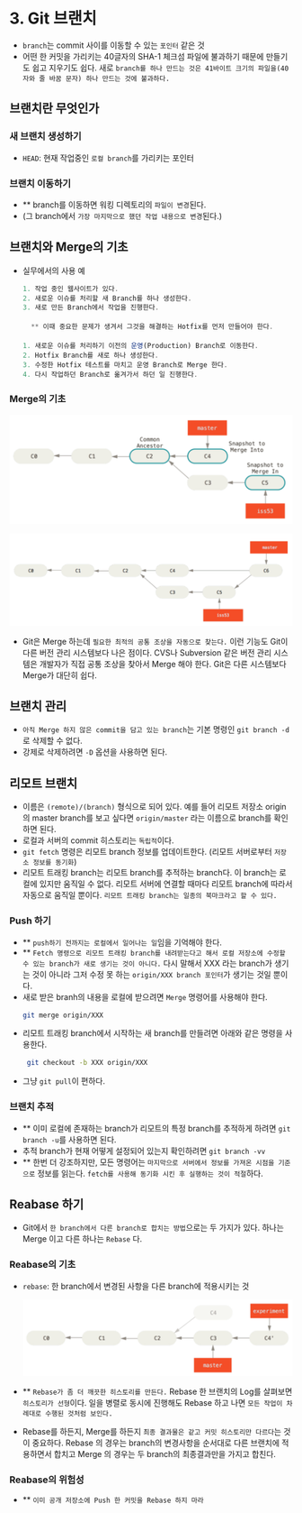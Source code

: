 # 3. Git 브랜치

* `branch`는 commit 사이를 이동할 수 있는 `포인터` 같은 것
* 어떤 한 커밋을 가리키는 40글자의 SHA-1 체크섬 파일에 불과하기 때문에 만들기도 쉽고 지우기도 쉽다. 새로 `branch를 하나 만드는 것은 41바이트 크기의 파일을(40자와 줄 바꿈 문자) 하나 만드는 것에 불과하다.`

## 브랜치란 무엇인가

### 새 브랜치 생성하기

* `HEAD`: 현재 작업중인 `로컬 branch`를 가리키는 포인터

### 브랜치 이동하기

* ** branch를 이동하면 워킹 디렉토리의 `파일이 변경`된다.
* (그 branch에서 `가장 마지막으로 했던 작업 내용으로 변경`된다.)

## 브랜치와 Merge의 기초

* 실무에서의 사용 예
  ```javascript
  1. 작업 중인 웹사이트가 있다.
  2. 새로운 이슈를 처리할 새 Branch를 하나 생성한다.
  3. 새로 만든 Branch에서 작업을 진행한다.

    ** 이때 중요한 문제가 생겨서 그것을 해결하는 Hotfix를 먼저 만들어야 한다.

  1. 새로운 이슈를 처리하기 이전의 운영(Production) Branch로 이동한다.
  2. Hotfix Branch를 새로 하나 생성한다.
  3. 수정한 Hotfix 테스트를 마치고 운영 Branch로 Merge 한다.
  4. 다시 작업하던 Branch로 옮겨가서 하던 일 진행한다.
  ```

### Merge의 기초

![eval](/resources/merge1.PNG)

![eval](/resources/merge2.PNG)

* Git은 Merge 하는데 `필요한 최적의 공통 조상을 자동으로 찾는다.` 이런 기능도 Git이 다른 버전 관리 시스템보다 나은 점이다. CVS나 Subversion 같은 버전 관리 시스템은 개발자가 직접 공통 조상을 찾아서 Merge 해야 한다. Git은 다른 시스템보다 Merge가 대단히 쉽다.

## 브랜치 관리

* `아직 Merge 하지 않은 commit을 담고 있는 branch`는 기본 명령인 `git branch -d`로 삭제할 수 없다.
* 강제로 삭제하려면 `-D` 옵션을 사용하면 된다.


## 리모트 브랜치

* 이름은 `(remote)/(branch)` 형식으로 되어 있다. 예를 들어 리모트 저장소 origin 의 master branch를 보고 싶다면 `origin/master` 라는 이름으로 branch를 확인하면 된다.
* 로컬과 서버의 commit 히스토리는 `독립적`이다.
* `git fetch` 명령은 리모트 branch 정보를 업데이트한다. (리모트 서버로부터 `저장소 정보를 동기화`)
* 리모트 트래킹 branch는 리모트 branch를 추적하는 branch다. 이 branch는 로컬에 있지만 움직일 수 없다. 리모트 서버에 연결할 때마다 리모트 branch에 따라서 자동으로 움직일 뿐이다. `리모트 트래킹 branch는 일종의 북마크라고 할 수 있다.`

### Push 하기

* ** `push하기 전까지는 로컬에서 일어나는 일`임을 기억해야 한다.
* ** `Fetch 명령으로 리모트 트래킹 branch를 내려받는다고 해서 로컬 저장소에 수정할 수 있는 branch가 새로 생기는 것이 아니다.` 다시 말해서 XXX 라는 branch가 생기는 것이 아니라 그저 수정 못 하는 `origin/XXX branch 포인터`가 생기는 것일 뿐이다.
* 새로 받은 branh의 내용을 로컬에 받으려면 `Merge` 명령어를 사용해야 한다.
  ```bash
  git merge origin/XXX
  ```
* 리모트 트래킹 branch에서 시작하는 새 branch를 만들려면 아래와 같은 명령을 사용한다.
  ```bash
   git checkout -b XXX origin/XXX
  ```
* 그냥 `git pull`이 편하다.

### 브랜치 추적

* ** 이미 로컬에 존재하는 branch가 리모트의 특정 branch를 추적하게 하려면 `git branch -u`를 사용하면 된다.
* 추적 branch가 현재 어떻게 설정되어 있는지 확인하려면 `git branch -vv`
* ** 한번 더 강조하지만, 모든 명령어는 `마지막으로 서버에서 정보를 가져온 시점을 기준으로` 정보를 읽는다. `fetch를 사용해 동기화 시킨 후 실행하는 것이 적절`하다.

## Reabase 하기

* Git에서 `한 branch에서 다른 branch로 합치는 방법`으로는 두 가지가 있다. 하나는 Merge 이고 다른 하나는 `Rebase` 다.

### Reabase의 기초

* `rebase`: 한 branch에서 변경된 사항을 다른 branch에 적용시키는 것

  ![eval](/resources/rebase.PNG)

* ** `Rebase가 좀 더 깨끗한 히스토리를 만든다.` Rebase 한 브랜치의 Log를 살펴보면 `히스토리가 선형`이다. 일을 병렬로 동시에 진행해도 Rebase 하고 나면 `모든 작업이 차례대로 수행된 것처럼 보인다.`
* Rebase를 하든지, Merge를 하든지 `최종 결과물은 같고 커밋 히스토리만 다르다`는 것이 중요하다. Rebase 의 경우는 branch의 변경사항을 순서대로 다른 브랜치에 적용하면서 합치고 Merge 의 경우는 두 branch의 최종결과만을 가지고 합친다.

### Reabase의 위험성

* ** `이미 공개 저장소에 Push 한 커밋을 Rebase 하지 마라`

